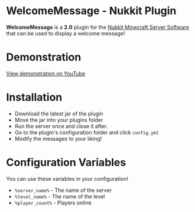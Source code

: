 # WelcomeMessage - Nukkit Plugin

**WelcomeMessage** is a **2.0** plugin for the [Nukkit Minecraft Server Software](https://github.com/Nukkit/Nukkit) that can be used to display a welcome message!

# Demonstration

[View demonstration on YouTube](https://youtu.be/BRdoV65o5Dk)

# Installation

- Download the latest jar of the plugin
- Move the jar into your plugins folder
- Run the server once and close it after.
- Go to the plugin's configuration folder and click `config.yml`
- Modify the messages to your liking!

# Configuration Variables
You can use these variables in your configuration!
- `%server_name%` - The name of the server
- `%level_name%` - The name of the level
- `%player_count%` - Players online